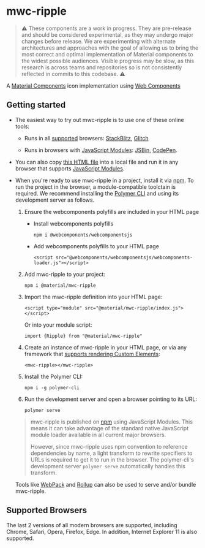 # mwc-ripple

> :warning: These components are a work in progress. They are pre-release and should be considered experimental, as they may undergo major changes before release. We are experimenting with alternate architectures and approaches with the goal of allowing us to bring the most correct and optimal implementation of Material components to the widest possible audiences. Visible progress may be slow, as this research is across teams and repositories so is not consistently reflected in commits to this codebase. :warning:

A [Material Components](https://material.io/components/) icon implementation using [Web Components](https://www.webcomponents.org/introduction)

## Getting started

 * The easiest way to try out mwc-ripple is to use one of these online tools:

    * Runs in all [supported](#supported-browsers) browsers: [StackBlitz](https://stackblitz.com/edit/mwc-icon-example?file=index.js), [Glitch](https://glitch.com/edit/#!/mwc-icon-example?path=index.html)

    * Runs in browsers with [JavaScript Modules](https://caniuse.com/#search=modules): [JSBin](http://jsbin.com/qibisux/edit?html,output),
    [CodePen](https://codepen.io/azakus/pen/deZLja).

* You can also copy [this HTML file](https://gist.githubusercontent.com/azakus/f01e9fc2ed04e781ad5a52ded7b296e7/raw/266f2f4f91cbfe89b2acc6ec63957b1a3cfe9b39/index.html) into a local file and run it in any browser that supports [JavaScript Modules]((https://caniuse.com/#search=modules)).

* When you're ready to use mwc-ripple in a project, install it via [npm](https://www.npmjs.com/). To run the project in the browser, a module-compatible toolctain is required. We recommend installing the [Polymer CLI](https://github.com/Polymer/polymer-cli) and using its development server as follows.

  1. Ensure the webcomponents polyfills are included in your HTML page

      - Install webcomponents polyfills

          ```npm i @webcomponents/webcomponentsjs```

      - Add webcomponents polyfills to your HTML page

          ```<script src="@webcomponents/webcomponentsjs/webcomponents-loader.js"></script>```

  1. Add mwc-ripple to your project:

      ```npm i @material/mwc-ripple```

  1. Import the mwc-ripple definition into your HTML page:

      ```<script type="module" src="@material/mwc-ripple/index.js"></script>```

      Or into your module script:

      ```import {Ripple} from "@material/mwc-ripple"```

  1. Create an instance of mwc-ripple in your HTML page, or via any framework that [supports rendering Custom Elements](https://custom-elements-everywhere.com/):

      ```<mwc-ripple></mwc-ripple>```

  1. Install the Polymer CLI:

      ```npm i -g polymer-cli```

  1. Run the development server and open a browser pointing to its URL:

      ```polymer serve```

  > mwc-ripple is published on [npm](https://www.npmjs.com/package/@material/mwc-ripple) using JavaScript Modules.
  This means it can take advantage of the standard native JavaScript module loader available in all current major browsers.
  >
  > However, since mwc-ripple uses npm convention to reference dependencies by name, a light transform to rewrite specifiers to URLs is required to get it to run in the browser. The polymer-cli's development server `polymer serve` automatically handles this transform.

  Tools like [WebPack](https://webpack.js.org/) and [Rollup](https://rollupjs.org/) can also be used to serve and/or bundle mwc-ripple.

## Supported Browsers

The last 2 versions of all modern browsers are supported, including
Chrome, Safari, Opera, Firefox, Edge. In addition, Internet Explorer 11 is also supported.